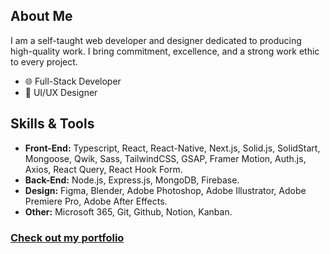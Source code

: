 ## About Me

I am a self-taught web developer and designer dedicated to producing high-quality work. I bring commitment, excellence, and a strong work ethic to every project.

- 🌐 Full-Stack Developer
- 🎨 UI/UX Designer

## Skills & Tools

- **Front-End:** Typescript, React, React-Native, Next.js, Solid.js, SolidStart, Mongoose, Qwik, Sass, TailwindCSS, GSAP, Framer Motion, Auth.js, Axios, React Query, React Hook Form.
- **Back-End:** Node.js, Express.js, MongoDB, Firebase.
- **Design:** Figma, Blender, Adobe Photoshop, Adobe Illustrator, Adobe Premiere Pro, Adobe After Effects.
- **Other:** Microsoft 365, Git, Github, Notion, Kanban.

### [Check out my portfolio](https://portfolio-george-vol.vercel.app/)
